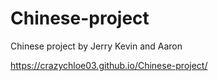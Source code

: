 # Chinese-project
Chinese project by Jerry Kevin and Aaron


https://crazychloe03.github.io/Chinese-project/
